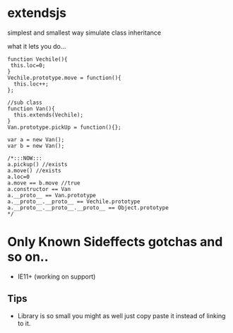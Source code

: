 # extendsjs
simplest and smallest way simulate class inheritance

what it lets you do...

    function Vechile(){
     this.loc=0;
    }
    Vechile.prototype.move = function(){
      this.loc++;
    };
    
    //sub class
    function Van(){
      this.extends(Vechile);
    }    
    Van.prototype.pickUp = function(){};
    
    var a = new Van();
    var b = new Van();
    
    /*:::NOW:::
    a.pickup() //exists
    a.move() //exists
    a.loc=0 
    a.move == b.move //true
    a.constructor == Van
    a.__proto__ == Van.prototype
    a.__proto__.__proto__ == Vechile.prototype
    a.__proto__.__proto__.__proto__ == Object.prototype
    */
    
Only Known Sideffects gotchas and so on..
===========
 - IE11+ (working on support)
 
 Tips
 -----
 - Library is so small you might as well just copy paste it instead of linking to it.
